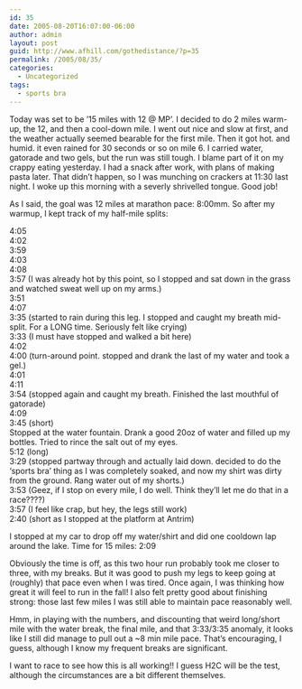 ```yaml
---
id: 35
date: 2005-08-20T16:07:00-06:00
author: admin
layout: post
guid: http://www.afhill.com/gothedistance/?p=35
permalink: /2005/08/35/
categories:
  - Uncategorized
tags:
  - sports bra
---
```

Today was set to be &#8217;15 miles with 12 @ MP&#8217;. I decided to do 2 miles warm-up, the 12, and then a cool-down mile. I went out nice and slow at first, and the weather actually seemed bearable for the first mile. Then it got hot. and humid. it even rained for 30 seconds or so on mile 6. I carried water, gatorade and two gels, but the run was still tough. I blame part of it on my crappy eating yesterday. I had a snack after work, with plans of making pasta later. That didn&#8217;t happen, so I was munching on crackers at 11:30 last night. I woke up this morning with a severly shrivelled tongue. Good job!

As I said, the goal was 12 miles at marathon pace: 8:00mm. So after my warmup, I kept track of my half-mile splits:

4:05  
4:02  
3:59  
4:03  
4:08  
3:57 (I was already hot by this point, so I stopped and sat down in the grass and watched sweat well up on my arms.)  
3:51  
4:07  
3:35 (started to rain during this leg. I stopped and caught my breath mid-split. For a LONG time. Seriously felt like crying)  
3:33 (I must have stopped and walked a bit here)  
4:02  
4:00 (turn-around point. stopped and drank the last of my water and took a gel.)  
4:01  
4:11  
3:54 (stopped again and caught my breath. Finished the last mouthful of gatorade)  
4:09  
3:45 (short)  
Stopped at the water fountain. Drank a good 20oz of water and filled up my bottles. Tried to rince the salt out of my eyes.  
5:12 (long)  
3:29 (stopped partway through and actually laid down. decided to do the &#8216;sports bra&#8217; thing as I was completely soaked, and now my shirt was dirty from the ground. Rang water out of my shorts.)  
3:53 (Geez, if I stop on every mile, I do well. Think they&#8217;ll let me do that in a race????)  
3:57 (I feel like crap, but hey, the legs still work)  
2:40 (short as I stopped at the platform at Antrim)

I stopped at my car to drop off my water/shirt and did one cooldown lap around the lake. Time for 15 miles: 2:09

Obviously the time is off, as this two hour run probably took me closer to three, with my breaks. But it was good to push my legs to keep going at (roughly) that pace even when I was tired. Once again, I was thinking how great it will feel to run in the fall! I also felt pretty good about finishing strong: those last few miles I was still able to maintain pace reasonably well. 

Hmm, in playing with the numbers, and discounting that weird long/short mile with the water break, the final mile, and that 3:33/3:35 anomaly, it looks like I still did manage to pull out a ~8 min mile pace. That&#8217;s encouraging, I guess, although I know my frequent breaks are significant.

I want to race to see how this is all working!! I guess H2C will be the test, although the circumstances are a bit different themselves.
